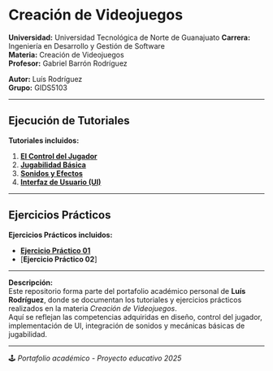 # Creación de Videojuegos

**Universidad:** Universidad Tecnológica de Norte de Guanajuato
**Carrera:** Ingeniería en Desarrollo y Gestión de Software  
**Materia:** Creación de Videojuegos  
**Profesor:** Gabriel Barrón Rodríguez

**Autor:** Luís Rodríguez  
**Grupo:** GIDS5103

---

## Ejecución de Tutoriales

**Tutoriales incluidos:**

1. [**El Control del Jugador**](https://docs.google.com/document/d/1GqfgQTksLk3Rhf_INSn8aV_M8sbDctXSHwTa4Ev8JZQ/edit?usp=sharing)  
2. [**Jugabilidad Básica**](./tutoriales/jugabilidad-basica)  
3. [**Sonidos y Efectos**](./tutoriales/sonidos-y-efectos)  
4. [**Interfaz de Usuario (UI)**](./tutoriales/ui)  

---

## Ejercicios Prácticos 

**Ejercicios Prácticos incluidos:**

- [**Ejercicio Práctico 01**](./ejercicios/ejercicio-01)  
- [**Ejercicio Práctico 02**]

---

**Descripción:**  
Este repositorio forma parte del portafolio académico personal de **Luís Rodríguez**, donde se documentan los tutoriales y ejercicios prácticos realizados en la materia *Creación de Videojuegos*.  
Aquí se reflejan las competencias adquiridas en diseño, control del jugador, implementación de UI, integración de sonidos y mecánicas básicas de jugabilidad.

---

🕹️ *Portafolio académico - Proyecto educativo 2025*
